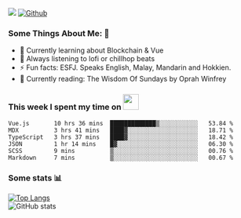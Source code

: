 ![](https://visitor-badge.laobi.icu/badge?page_id=seanho96.seanho96)
[![Github](https://img.shields.io/github/followers/seanho96?label=Follow&style=social)](https://github.com/seanho96)

### Some Things About Me: 👋
- 🌱 Currently learning about Blockchain & Vue
- :musical_note: Always listening to lofi or chillhop beats
- :zap: Fun facts: ESFJ. Speaks English, Malay, Mandarin and Hokkien.
- :book: Currently reading: The Wisdom Of Sundays by Oprah Winfrey

### This week I spent my time on <img src="https://media.giphy.com/media/SvQzkTQb3ZwKcj1QTO/giphy.gif" width="32">

<!--START_SECTION:waka-->

```text
Vue.js       10 hrs 36 mins  █████████████▒░░░░░░░░░░░   53.84 %
MDX          3 hrs 41 mins   ████▓░░░░░░░░░░░░░░░░░░░░   18.71 %
TypeScript   3 hrs 37 mins   ████▓░░░░░░░░░░░░░░░░░░░░   18.42 %
JSON         1 hr 14 mins    █▓░░░░░░░░░░░░░░░░░░░░░░░   06.30 %
SCSS         9 mins          ▒░░░░░░░░░░░░░░░░░░░░░░░░   00.76 %
Markdown     7 mins          ▒░░░░░░░░░░░░░░░░░░░░░░░░   00.67 %
```

<!--END_SECTION:waka-->

### Some stats 📊

[![Top Langs](https://github-readme-stats.vercel.app/api/top-langs/?username=seanho96&layout=compact&theme=graywhite)](https://github.com/anuraghazra/github-readme-stats)
<br/>
![GitHub stats](https://github-readme-stats.vercel.app/api?username=seanho96&show_icons=true&theme=graywhite)

